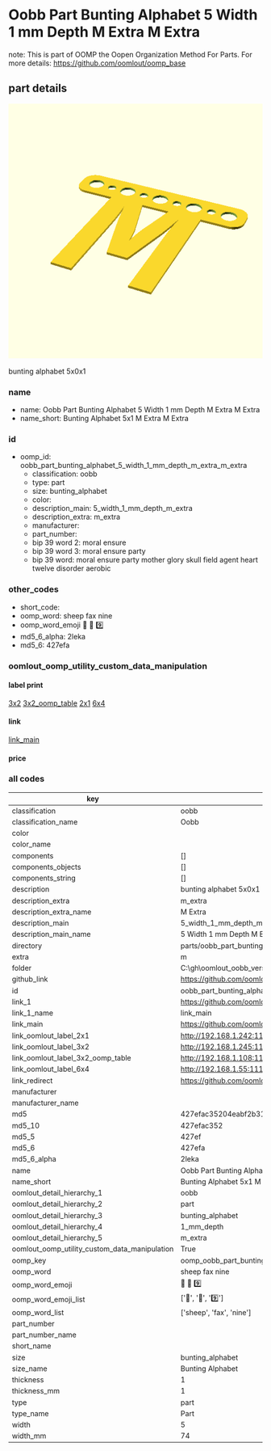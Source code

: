 # Oobb Part Bunting Alphabet 5 Width 1 mm Depth M Extra M Extra  

note: This is part of OOMP the Oopen Organization Method For Parts. For more details: https://github.com/oomlout/oomp_base

##  part details
  

[![](3dpr.png)](3dpr.png)

bunting alphabet 5x0x1



### name
* name: Oobb Part Bunting Alphabet 5 Width 1 mm Depth M Extra M Extra
* name_short: Bunting Alphabet 5x1 M Extra M Extra
### id
* oomp_id: oobb_part_bunting_alphabet_5_width_1_mm_depth_m_extra_m_extra
  * classification: oobb
  * type: part
  * size: bunting_alphabet
  * color: 
  * description_main: 5_width_1_mm_depth_m_extra
  * description_extra: m_extra
  * manufacturer: 
  * part_number: 
  * bip 39 word 2: moral ensure
  * bip 39 word 3: moral ensure party
  * bip 39 word: moral ensure party mother glory skull field agent heart twelve disorder aerobic

### other_codes
* short_code: 
* oomp_word: sheep fax nine
* oomp_word_emoji :sheep: :fax: :nine:
* md5_6_alpha: 2leka
* md5_6: 427efa






### oomlout_oomp_utility_custom_data_manipulation
#### label print
[3x2](http://192.168.1.245:1112/?label=oomp%202leka)
[3x2_oomp_table](http://192.168.1.108:1112/?label=oomp%202leka)
[2x1](http://192.168.1.242:1112/?label=oomp%202leka)
[6x4](http://192.168.1.55:1112/?label=oomp%202leka)    

#### link

[link_main](https://github.com/oomlout/oomlout_oobb_version_4_generated_parts/tree/main/navigation_oomp/oobb/part/bunting_alphabet/5_width_1_mm_depth_m_extra/m_extra/part)                              

#### price







### all codes 
| key | value |  
| --- | --- |  
| classification | oobb |  
| classification_name | Oobb |  
| color |  |  
| color_name |  |  
| components | [] |  
| components_objects | [] |  
| components_string | [] |  
| description | bunting alphabet 5x0x1 |  
| description_extra | m_extra |  
| description_extra_name | M Extra |  
| description_main | 5_width_1_mm_depth_m_extra |  
| description_main_name | 5 Width 1 mm Depth M Extra |  
| directory | parts/oobb_part_bunting_alphabet_5_width_1_mm_depth_m_extra_m_extra |  
| extra | m |  
| folder | C:\gh\oomlout_oobb_version_4_generated_parts\parts\oobb_part_bunting_alphabet_5_width_1_mm_depth_m_extra_m_extra |  
| github_link | https://github.com/oomlout/oomlout_oomp_part_src/tree/main/parts/oobb_part_bunting_alphabet_5_width_1_mm_depth_m_extra_m_extra |  
| id | oobb_part_bunting_alphabet_5_width_1_mm_depth_m_extra_m_extra |  
| link_1 | https://github.com/oomlout/oomlout_oobb_version_4_generated_parts/tree/main/navigation_oomp/oobb/part/bunting_alphabet/5_width_1_mm_depth_m_extra/m_extra/part |  
| link_1_name | link_main |  
| link_main | https://github.com/oomlout/oomlout_oobb_version_4_generated_parts/tree/main/navigation_oomp/oobb/part/bunting_alphabet/5_width_1_mm_depth_m_extra/m_extra/part |  
| link_oomlout_label_2x1 | http://192.168.1.242:1112/?label=oomp%202leka |  
| link_oomlout_label_3x2 | http://192.168.1.245:1112/?label=oomp%202leka |  
| link_oomlout_label_3x2_oomp_table | http://192.168.1.108:1112/?label=oomp%202leka |  
| link_oomlout_label_6x4 | http://192.168.1.55:1112/?label=oomp%202leka |  
| link_redirect | https://github.com/oomlout/oomlout_oobb_version_4_generated_parts/tree/main/parts/oobb_bunting_alphabet_05_01_ex_m |  
| manufacturer |  |  
| manufacturer_name |  |  
| md5 | 427efac35204eabf2b31c9034112d47d |  
| md5_10 | 427efac352 |  
| md5_5 | 427ef |  
| md5_6 | 427efa |  
| md5_6_alpha | 2leka |  
| name | Oobb Part Bunting Alphabet 5 Width 1 mm Depth M Extra M Extra |  
| name_short | Bunting Alphabet 5x1 M Extra M Extra |  
| oomlout_detail_hierarchy_1 | oobb |  
| oomlout_detail_hierarchy_2 | part |  
| oomlout_detail_hierarchy_3 | bunting_alphabet |  
| oomlout_detail_hierarchy_4 | 1_mm_depth |  
| oomlout_detail_hierarchy_5 | m_extra |  
| oomlout_oomp_utility_custom_data_manipulation | True |  
| oomp_key | oomp_oobb_part_bunting_alphabet_5_width_1_mm_depth_m_extra_m_extra |  
| oomp_word | sheep fax nine |  
| oomp_word_emoji | :sheep: :fax: :nine: |  
| oomp_word_emoji_list | [':sheep:', ':fax:', ':nine:'] |  
| oomp_word_list | ['sheep', 'fax', 'nine'] |  
| part_number |  |  
| part_number_name |  |  
| short_name |  |  
| size | bunting_alphabet |  
| size_name | Bunting Alphabet |  
| thickness | 1 |  
| thickness_mm | 1 |  
| type | part |  
| type_name | Part |  
| width | 5 |  
| width_mm | 74 |  
